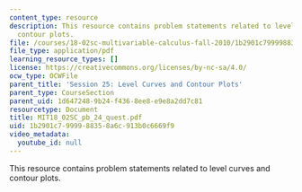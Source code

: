 ```yaml
---
content_type: resource
description: This resource contains problem statements related to level curves and
  contour plots.
file: /courses/18-02sc-multivariable-calculus-fall-2010/1b2901c7999988358a6c913b0c6669f9_MIT18_02SC_pb_24_quest.pdf
file_type: application/pdf
learning_resource_types: []
license: https://creativecommons.org/licenses/by-nc-sa/4.0/
ocw_type: OCWFile
parent_title: 'Session 25: Level Curves and Contour Plots'
parent_type: CourseSection
parent_uid: 1d647248-9b24-f436-8ee8-e9e8a2dd7c81
resourcetype: Document
title: MIT18_02SC_pb_24_quest.pdf
uid: 1b2901c7-9999-8835-8a6c-913b0c6669f9
video_metadata:
  youtube_id: null
---
```

This resource contains problem statements related to level curves and contour plots.
